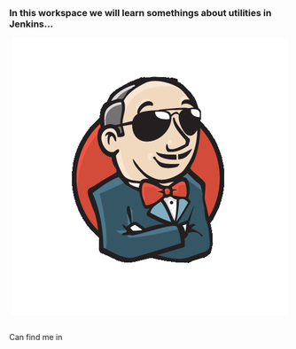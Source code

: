 <br>

### In this workspace we will learn somethings about utilities in Jenkins...

<img style="display: block; margin-left: auto; margin: right: width: 50%" src="../assets/jenkins.png" style="width: 300px">

<br>

Can find me in 